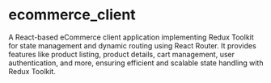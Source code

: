# ecommerce_client
A React-based eCommerce client application implementing Redux Toolkit for state management and dynamic routing using React Router. It provides features like product listing, product details, cart management, user authentication, and more, ensuring efficient and scalable state handling with Redux Toolkit.
